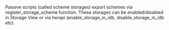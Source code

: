 Passive scripts (called scheme storages) export schemes via register_storage_scheme function. These storages can be enabled/disabled in Storage View or via herapi (enable_storage_in_idb, disable_storage_in_idb etc).